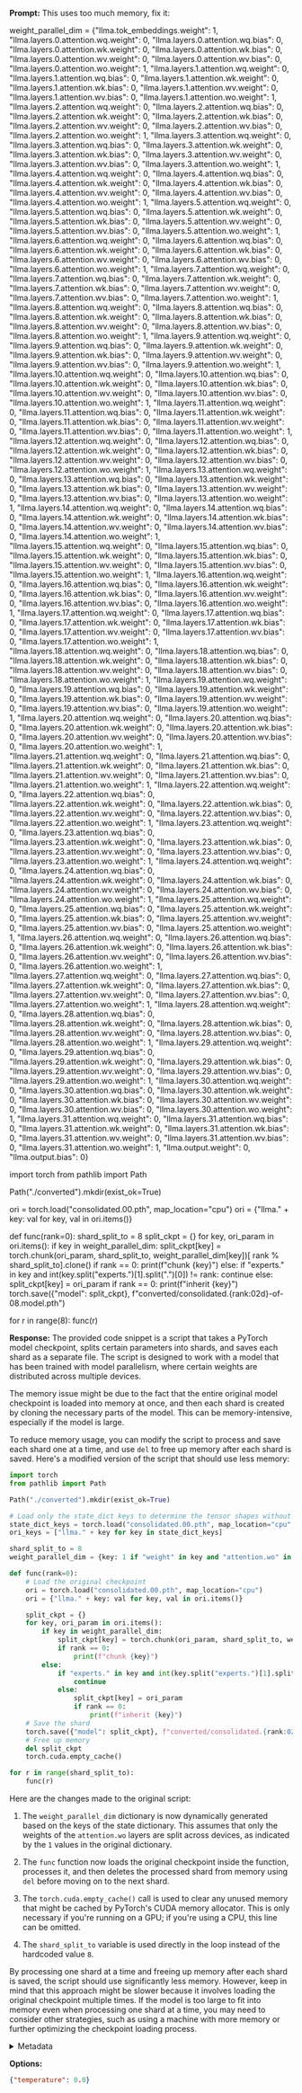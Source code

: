 **Prompt:**
This uses too much memory, fix it:

weight_parallel_dim = {"llma.tok_embeddings.weight": 1, "llma.layers.0.attention.wq.weight": 0,
                       "llma.layers.0.attention.wq.bias": 0, "llma.layers.0.attention.wk.weight": 0,
                       "llma.layers.0.attention.wk.bias": 0, "llma.layers.0.attention.wv.weight": 0,
                       "llma.layers.0.attention.wv.bias": 0, "llma.layers.0.attention.wo.weight": 1,
                       "llma.layers.1.attention.wq.weight": 0, "llma.layers.1.attention.wq.bias": 0,
                       "llma.layers.1.attention.wk.weight": 0, "llma.layers.1.attention.wk.bias": 0,
                       "llma.layers.1.attention.wv.weight": 0, "llma.layers.1.attention.wv.bias": 0,
                       "llma.layers.1.attention.wo.weight": 1, "llma.layers.2.attention.wq.weight": 0,
                       "llma.layers.2.attention.wq.bias": 0, "llma.layers.2.attention.wk.weight": 0,
                       "llma.layers.2.attention.wk.bias": 0, "llma.layers.2.attention.wv.weight": 0,
                       "llma.layers.2.attention.wv.bias": 0, "llma.layers.2.attention.wo.weight": 1,
                       "llma.layers.3.attention.wq.weight": 0, "llma.layers.3.attention.wq.bias": 0,
                       "llma.layers.3.attention.wk.weight": 0, "llma.layers.3.attention.wk.bias": 0,
                       "llma.layers.3.attention.wv.weight": 0, "llma.layers.3.attention.wv.bias": 0,
                       "llma.layers.3.attention.wo.weight": 1, "llma.layers.4.attention.wq.weight": 0,
                       "llma.layers.4.attention.wq.bias": 0, "llma.layers.4.attention.wk.weight": 0,
                       "llma.layers.4.attention.wk.bias": 0, "llma.layers.4.attention.wv.weight": 0,
                       "llma.layers.4.attention.wv.bias": 0, "llma.layers.4.attention.wo.weight": 1,
                       "llma.layers.5.attention.wq.weight": 0, "llma.layers.5.attention.wq.bias": 0,
                       "llma.layers.5.attention.wk.weight": 0, "llma.layers.5.attention.wk.bias": 0,
                       "llma.layers.5.attention.wv.weight": 0, "llma.layers.5.attention.wv.bias": 0,
                       "llma.layers.5.attention.wo.weight": 1, "llma.layers.6.attention.wq.weight": 0,
                       "llma.layers.6.attention.wq.bias": 0, "llma.layers.6.attention.wk.weight": 0,
                       "llma.layers.6.attention.wk.bias": 0, "llma.layers.6.attention.wv.weight": 0,
                       "llma.layers.6.attention.wv.bias": 0, "llma.layers.6.attention.wo.weight": 1,
                       "llma.layers.7.attention.wq.weight": 0, "llma.layers.7.attention.wq.bias": 0,
                       "llma.layers.7.attention.wk.weight": 0, "llma.layers.7.attention.wk.bias": 0,
                       "llma.layers.7.attention.wv.weight": 0, "llma.layers.7.attention.wv.bias": 0,
                       "llma.layers.7.attention.wo.weight": 1, "llma.layers.8.attention.wq.weight": 0,
                       "llma.layers.8.attention.wq.bias": 0, "llma.layers.8.attention.wk.weight": 0,
                       "llma.layers.8.attention.wk.bias": 0, "llma.layers.8.attention.wv.weight": 0,
                       "llma.layers.8.attention.wv.bias": 0, "llma.layers.8.attention.wo.weight": 1,
                       "llma.layers.9.attention.wq.weight": 0, "llma.layers.9.attention.wq.bias": 0,
                       "llma.layers.9.attention.wk.weight": 0, "llma.layers.9.attention.wk.bias": 0,
                       "llma.layers.9.attention.wv.weight": 0, "llma.layers.9.attention.wv.bias": 0,
                       "llma.layers.9.attention.wo.weight": 1, "llma.layers.10.attention.wq.weight": 0,
                       "llma.layers.10.attention.wq.bias": 0, "llma.layers.10.attention.wk.weight": 0,
                       "llma.layers.10.attention.wk.bias": 0, "llma.layers.10.attention.wv.weight": 0,
                       "llma.layers.10.attention.wv.bias": 0, "llma.layers.10.attention.wo.weight": 1,
                       "llma.layers.11.attention.wq.weight": 0, "llma.layers.11.attention.wq.bias": 0,
                       "llma.layers.11.attention.wk.weight": 0, "llma.layers.11.attention.wk.bias": 0,
                       "llma.layers.11.attention.wv.weight": 0, "llma.layers.11.attention.wv.bias": 0,
                       "llma.layers.11.attention.wo.weight": 1, "llma.layers.12.attention.wq.weight": 0,
                       "llma.layers.12.attention.wq.bias": 0, "llma.layers.12.attention.wk.weight": 0,
                       "llma.layers.12.attention.wk.bias": 0, "llma.layers.12.attention.wv.weight": 0,
                       "llma.layers.12.attention.wv.bias": 0, "llma.layers.12.attention.wo.weight": 1,
                       "llma.layers.13.attention.wq.weight": 0, "llma.layers.13.attention.wq.bias": 0,
                       "llma.layers.13.attention.wk.weight": 0, "llma.layers.13.attention.wk.bias": 0,
                       "llma.layers.13.attention.wv.weight": 0, "llma.layers.13.attention.wv.bias": 0,
                       "llma.layers.13.attention.wo.weight": 1, "llma.layers.14.attention.wq.weight": 0,
                       "llma.layers.14.attention.wq.bias": 0, "llma.layers.14.attention.wk.weight": 0,
                       "llma.layers.14.attention.wk.bias": 0, "llma.layers.14.attention.wv.weight": 0,
                       "llma.layers.14.attention.wv.bias": 0, "llma.layers.14.attention.wo.weight": 1,
                       "llma.layers.15.attention.wq.weight": 0, "llma.layers.15.attention.wq.bias": 0,
                       "llma.layers.15.attention.wk.weight": 0, "llma.layers.15.attention.wk.bias": 0,
                       "llma.layers.15.attention.wv.weight": 0, "llma.layers.15.attention.wv.bias": 0,
                       "llma.layers.15.attention.wo.weight": 1, "llma.layers.16.attention.wq.weight": 0,
                       "llma.layers.16.attention.wq.bias": 0, "llma.layers.16.attention.wk.weight": 0,
                       "llma.layers.16.attention.wk.bias": 0, "llma.layers.16.attention.wv.weight": 0,
                       "llma.layers.16.attention.wv.bias": 0, "llma.layers.16.attention.wo.weight": 1,
                       "llma.layers.17.attention.wq.weight": 0, "llma.layers.17.attention.wq.bias": 0,
                       "llma.layers.17.attention.wk.weight": 0, "llma.layers.17.attention.wk.bias": 0,
                       "llma.layers.17.attention.wv.weight": 0, "llma.layers.17.attention.wv.bias": 0,
                       "llma.layers.17.attention.wo.weight": 1, "llma.layers.18.attention.wq.weight": 0,
                       "llma.layers.18.attention.wq.bias": 0, "llma.layers.18.attention.wk.weight": 0,
                       "llma.layers.18.attention.wk.bias": 0, "llma.layers.18.attention.wv.weight": 0,
                       "llma.layers.18.attention.wv.bias": 0, "llma.layers.18.attention.wo.weight": 1,
                       "llma.layers.19.attention.wq.weight": 0, "llma.layers.19.attention.wq.bias": 0,
                       "llma.layers.19.attention.wk.weight": 0, "llma.layers.19.attention.wk.bias": 0,
                       "llma.layers.19.attention.wv.weight": 0, "llma.layers.19.attention.wv.bias": 0,
                       "llma.layers.19.attention.wo.weight": 1, "llma.layers.20.attention.wq.weight": 0,
                       "llma.layers.20.attention.wq.bias": 0, "llma.layers.20.attention.wk.weight": 0,
                       "llma.layers.20.attention.wk.bias": 0, "llma.layers.20.attention.wv.weight": 0,
                       "llma.layers.20.attention.wv.bias": 0, "llma.layers.20.attention.wo.weight": 1,
                       "llma.layers.21.attention.wq.weight": 0, "llma.layers.21.attention.wq.bias": 0,
                       "llma.layers.21.attention.wk.weight": 0, "llma.layers.21.attention.wk.bias": 0,
                       "llma.layers.21.attention.wv.weight": 0, "llma.layers.21.attention.wv.bias": 0,
                       "llma.layers.21.attention.wo.weight": 1, "llma.layers.22.attention.wq.weight": 0,
                       "llma.layers.22.attention.wq.bias": 0, "llma.layers.22.attention.wk.weight": 0,
                       "llma.layers.22.attention.wk.bias": 0, "llma.layers.22.attention.wv.weight": 0,
                       "llma.layers.22.attention.wv.bias": 0, "llma.layers.22.attention.wo.weight": 1,
                       "llma.layers.23.attention.wq.weight": 0, "llma.layers.23.attention.wq.bias": 0,
                       "llma.layers.23.attention.wk.weight": 0, "llma.layers.23.attention.wk.bias": 0,
                       "llma.layers.23.attention.wv.weight": 0, "llma.layers.23.attention.wv.bias": 0,
                       "llma.layers.23.attention.wo.weight": 1, "llma.layers.24.attention.wq.weight": 0,
                       "llma.layers.24.attention.wq.bias": 0, "llma.layers.24.attention.wk.weight": 0,
                       "llma.layers.24.attention.wk.bias": 0, "llma.layers.24.attention.wv.weight": 0,
                       "llma.layers.24.attention.wv.bias": 0, "llma.layers.24.attention.wo.weight": 1,
                       "llma.layers.25.attention.wq.weight": 0, "llma.layers.25.attention.wq.bias": 0,
                       "llma.layers.25.attention.wk.weight": 0, "llma.layers.25.attention.wk.bias": 0,
                       "llma.layers.25.attention.wv.weight": 0, "llma.layers.25.attention.wv.bias": 0,
                       "llma.layers.25.attention.wo.weight": 1, "llma.layers.26.attention.wq.weight": 0,
                       "llma.layers.26.attention.wq.bias": 0, "llma.layers.26.attention.wk.weight": 0,
                       "llma.layers.26.attention.wk.bias": 0, "llma.layers.26.attention.wv.weight": 0,
                       "llma.layers.26.attention.wv.bias": 0, "llma.layers.26.attention.wo.weight": 1,
                       "llma.layers.27.attention.wq.weight": 0, "llma.layers.27.attention.wq.bias": 0,
                       "llma.layers.27.attention.wk.weight": 0, "llma.layers.27.attention.wk.bias": 0,
                       "llma.layers.27.attention.wv.weight": 0, "llma.layers.27.attention.wv.bias": 0,
                       "llma.layers.27.attention.wo.weight": 1, "llma.layers.28.attention.wq.weight": 0,
                       "llma.layers.28.attention.wq.bias": 0, "llma.layers.28.attention.wk.weight": 0,
                       "llma.layers.28.attention.wk.bias": 0, "llma.layers.28.attention.wv.weight": 0,
                       "llma.layers.28.attention.wv.bias": 0, "llma.layers.28.attention.wo.weight": 1,
                       "llma.layers.29.attention.wq.weight": 0, "llma.layers.29.attention.wq.bias": 0,
                       "llma.layers.29.attention.wk.weight": 0, "llma.layers.29.attention.wk.bias": 0,
                       "llma.layers.29.attention.wv.weight": 0, "llma.layers.29.attention.wv.bias": 0,
                       "llma.layers.29.attention.wo.weight": 1, "llma.layers.30.attention.wq.weight": 0,
                       "llma.layers.30.attention.wq.bias": 0, "llma.layers.30.attention.wk.weight": 0,
                       "llma.layers.30.attention.wk.bias": 0, "llma.layers.30.attention.wv.weight": 0,
                       "llma.layers.30.attention.wv.bias": 0, "llma.layers.30.attention.wo.weight": 1,
                       "llma.layers.31.attention.wq.weight": 0, "llma.layers.31.attention.wq.bias": 0,
                       "llma.layers.31.attention.wk.weight": 0, "llma.layers.31.attention.wk.bias": 0,
                       "llma.layers.31.attention.wv.weight": 0, "llma.layers.31.attention.wv.bias": 0,
                       "llma.layers.31.attention.wo.weight": 1, "llma.output.weight": 0, "llma.output.bias": 0}

import torch
from pathlib import Path

Path("./converted").mkdir(exist_ok=True)

ori = torch.load("consolidated.00.pth", map_location="cpu")
ori = {"llma." + key: val for key, val in ori.items()}


def func(rank=0):
    shard_split_to = 8
    split_ckpt = {}
    for key, ori_param in ori.items():
        if key in weight_parallel_dim:
            split_ckpt[key] = torch.chunk(ori_param, shard_split_to, weight_parallel_dim[key])[
                rank % shard_split_to].clone()
            if rank == 0:
                print(f"chunk {key}")
        else:
            if "experts." in key and int(key.split("experts.")[1].split(".")[0]) != rank:
                continue
            else:
                split_ckpt[key] = ori_param
                if rank == 0:
                    print(f"inherit {key}")
    torch.save({"model": split_ckpt}, f"converted/consolidated.{rank:02d}-of-08.model.pth")


for r in range(8):
    func(r)


**Response:**
The provided code snippet is a script that takes a PyTorch model checkpoint, splits certain parameters into shards, and saves each shard as a separate file. The script is designed to work with a model that has been trained with model parallelism, where certain weights are distributed across multiple devices.

The memory issue might be due to the fact that the entire original model checkpoint is loaded into memory at once, and then each shard is created by cloning the necessary parts of the model. This can be memory-intensive, especially if the model is large.

To reduce memory usage, you can modify the script to process and save each shard one at a time, and use `del` to free up memory after each shard is saved. Here's a modified version of the script that should use less memory:

```python
import torch
from pathlib import Path

Path("./converted").mkdir(exist_ok=True)

# Load only the state_dict keys to determine the tensor shapes without loading the actual tensors
state_dict_keys = torch.load("consolidated.00.pth", map_location="cpu", pickle_load=False).keys()
ori_keys = ["llma." + key for key in state_dict_keys]

shard_split_to = 8
weight_parallel_dim = {key: 1 if "weight" in key and "attention.wo" in key else 0 for key in ori_keys}

def func(rank=0):
    # Load the original checkpoint
    ori = torch.load("consolidated.00.pth", map_location="cpu")
    ori = {"llma." + key: val for key, val in ori.items()}

    split_ckpt = {}
    for key, ori_param in ori.items():
        if key in weight_parallel_dim:
            split_ckpt[key] = torch.chunk(ori_param, shard_split_to, weight_parallel_dim[key])[rank % shard_split_to].clone()
            if rank == 0:
                print(f"chunk {key}")
        else:
            if "experts." in key and int(key.split("experts.")[1].split(".")[0]) != rank:
                continue
            else:
                split_ckpt[key] = ori_param
                if rank == 0:
                    print(f"inherit {key}")
    # Save the shard
    torch.save({"model": split_ckpt}, f"converted/consolidated.{rank:02d}-of-08.model.pth")
    # Free up memory
    del split_ckpt
    torch.cuda.empty_cache()

for r in range(shard_split_to):
    func(r)
```

Here are the changes made to the original script:

1. The `weight_parallel_dim` dictionary is now dynamically generated based on the keys of the state dictionary. This assumes that only the weights of the `attention.wo` layers are split across devices, as indicated by the `1` values in the original dictionary.

2. The `func` function now loads the original checkpoint inside the function, processes it, and then deletes the processed shard from memory using `del` before moving on to the next shard.

3. The `torch.cuda.empty_cache()` call is used to clear any unused memory that might be cached by PyTorch's CUDA memory allocator. This is only necessary if you're running on a GPU; if you're using a CPU, this line can be omitted.

4. The `shard_split_to` variable is used directly in the loop instead of the hardcoded value `8`.

By processing one shard at a time and freeing up memory after each shard is saved, the script should use significantly less memory. However, keep in mind that this approach might be slower because it involves loading the original checkpoint multiple times. If the model is too large to fit into memory even when processing one shard at a time, you may need to consider other strategies, such as using a machine with more memory or further optimizing the checkpoint loading process.

<details><summary>Metadata</summary>

- Duration: 55705 ms
- Datetime: 2023-12-11T19:44:02.955821
- Model: gpt-4-1106-preview

</details>

**Options:**
```json
{"temperature": 0.0}
```

